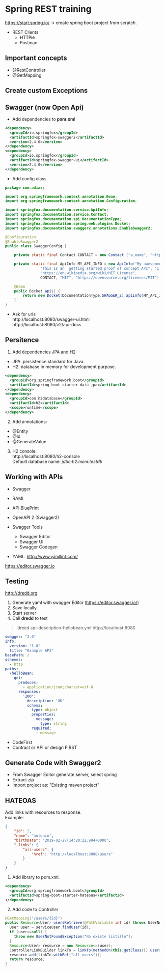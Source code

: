 # Spring REST training



https://start.spring.io/ → create spring boot project from scratch.

* REST Clients
  * HTTPie
  * Postman

## Important concepts  
* @RestController  
* @GetMapping  

## Create custom Exceptions


## Swagger (now Open Api)
* Add dependencies to **pom.xml**

```xml
<dependency>
  <groupId>io.springfox</groupId>
  <artifactId>springfox-swagger2</artifactId>
  <version>2.4.0</version>
</dependency>
<dependency>
  <groupId>io.springfox</groupId>
  <artifactId>springfox-swagger-ui</artifactId>
  <version>2.4.0</version>
</dependency>
```

* Add config class  

```java
package com.adiaz;

import org.springframework.context.annotation.Bean;
import org.springframework.context.annotation.Configuration;

import springfox.documentation.service.ApiInfo;
import springfox.documentation.service.Contact;
import springfox.documentation.spi.DocumentationType;
import springfox.documentation.spring.web.plugins.Docket;
import springfox.documentation.swagger2.annotations.EnableSwagger2;

@Configuration
@EnableSwagger2
public class SwaggerConfig {

	private static final Contact CONTACT = new Contact ("a_name", "http://www.contact_url.org", "contact@email.com");

	private static final ApiInfo MY_API_INFO = new ApiInfo("My awesonme API Documentation",
				"This is an  getting started proof of concept API", "1.0.1",
				"https://en.wikipedia.org/wiki/MIT_License",
				CONTACT, "MIT", "https://opensource.org/licenses/MIT");

	@Bean
	public Docket api() {
		return new Docket(DocumentationType.SWAGGER_2).apiInfo(MY_API_INFO);
	}
}
```

* Ask for urls  
	http://localhost:8080/swagger-ui.html  
  http://localhost:8080/v2/api-docs  

## Persitence
1. Add dependencies JPA and H2
  * JPA: persistence standard for Java.
  * H2: database in memory for development purpose.

```xml
<dependency>
  <groupId>org.springframework.boot</groupId>
  <artifactId>spring-boot-starter-data-jpa</artifactId>
</dependency>
<dependency>
  <groupId>com.h2database</groupId>
  <artifactId>h2</artifactId>
  <scope>runtime</scope>
</dependency>
```
2. Add annotations:
  * @Entity
  * @Id
  * @GenerateValue


3. H2 console:  
http://localhost:8080/h2-console  
Default database name: *jdbc:h2:mem:testdb*

## Working with APIs
* Swagger
* RAML
* API BluePrint
* OpenAPI 2 (Swagger2)
* Swagger Tools
  * Swagger Editor
  * Swagger UI
  * Swagger Codegen

* YAML: http://www.yamllint.com/

https://editor.swagger.io

## Testing
http://dredd.org

1. Generate yaml with swagger Editor (https://editor.swagger.io/)
2. Save locally
3. Start server
4. Call **dredd** to test
> dreed api-description-hellobean.yml http://localhost:8080

```yaml
swagger: "2.0"
info:
  version: "1.0"
  title: "Example API"
basePath: /
schemes:
  - http
paths:
  /helloBean:
    get:
      produces:
        - application/json;charset=utf-8
      responses:
        '200':
          description: 'OK'
          schema:
            type: object
            properties:
              message:
                type: string
            required:
              - message
```

* CodeFirst  
* Contract or API or design FIRST  

## Generate Code with Swagger2
* From Swagger Editor generate server, select spring  
* Extract zip  
* Import project as: "Existing maven project"


## HATEOAS
Add links with resources to response.  
Example:

```json
{
    "id": 2,
    "name": "antonio",
    "birthDate": "2019-02-27T14:20:22.994+0000",
    "_links": {
        "all-users": {
            "href": "http://localhost:8080/users"
        }
    }
}
```
1. Add library to pom.xml.  

```xml
<dependency>
  <groupId>org.springframework.boot</groupId>
  <artifactId>spring-boot-starter-hateoas</artifactId>
</dependency>
```
2. Add code to Controller

```java
@GetMapping("/users/{id}")
public Resource<User> usersRetrieve(@PathVariable int id) throws UserNotFoundException {
  User user = serviceUser.findUser(id);
  if (user==null) {
    throw new UserNotFoundException("No existe listillo");
  }
  Resource<User> resource = new Resource<>(user);
  ControllerLinkBuilder linkTo = linkTo(methodOn(this.getClass()).usersRetrieve());
  resource.add(linkTo.withRel("all-users"));
  return resource;
}
```
